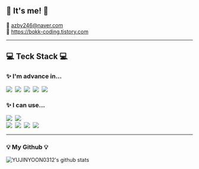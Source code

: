 ## 👋 It's me! 👋
📧 azby246@naver.com <br>
📝 https://bokk-coding.tistory.com

***

## 💻 Teck Stack 💻

### ✨ I'm advance in...
<p>
  <img src="https://img.shields.io/badge/Java-007396?style=flat-square&logo=Java&logoColor=white"/></a>&nbsp
  <img src="https://img.shields.io/badge/Spring-6DB33F?style=flat-square&logo=Spring&logoColor=white"/></a>&nbsp
  <img src="https://img.shields.io/badge/SpringBoot-6DB33F?style=flat-square&logo=SpringBoot&logoColor=white"/></a>&nbsp 
  <img src="https://img.shields.io/badge/SpringSecurity-6DB33F?style=flat-square&logo=SpringSecurity&logoColor=white"/></a>&nbsp 
  <img src="https://img.shields.io/badge/Oracle-F80000?style=flat-square&logo=Oracle&logoColor=white"/></a>&nbsp
</p>

### ✨ I can use...
<p>
  <img src="https://img.shields.io/badge/Javascript-ffb13b?style=flat-square&logo=javascript&logoColor=white"/></a>&nbsp 
  <img src="https://img.shields.io/badge/jQuery-0769AD?style=flat-squar&logo=jQuery&logoColor=white"/></a>&nbsp 
    <br>
    <img src="https://img.shields.io/badge/Mysql-E6B91E?style=flat-square&logo=MySql&logoColor=white"/></a>&nbsp
    <img src="https://img.shields.io/badge/AWS-232F3E?style=flat-square&logo=AmazonAWS&logoColor=white"/></a>&nbsp
    <img src="https://img.shields.io/badge/Git-F05032?style=flat-square&logo=git&logoColor=white"/></a>&nbsp
    <img src="https://img.shields.io/badge/github-181717?style==flat-square&logo=github&logoColor=white">&nbsp 
</p>

***

### 💡 My Github 💡
![YUJINYOON0312's github stats](https://github-readme-stats.vercel.app/api?username=YUJINYOON0312&show_icons=true)
